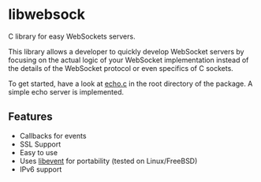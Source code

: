 # libwebsock

C library for easy WebSockets servers.

This library allows a developer to quickly develop WebSocket servers by focusing
on the actual logic of your WebSocket implementation instead of the details
of the WebSocket protocol or even specifics of C sockets.

To get started, have a look at [echo.c][1] in the root directory of the package.  A
simple echo server is implemented.

## Features

* Callbacks for events
* SSL Support
* Easy to use
* Uses [libevent][2] for portability (tested on Linux/FreeBSD)
* IPv6 support

 [1]: https://github.com/payden/libwebsock/blob/master/echo.c
 [2]: http://libevent.org
